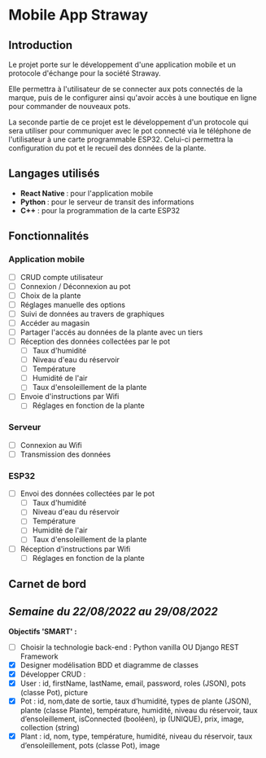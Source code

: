 # Mobile App Straway

## Introduction
Le projet porte sur le développement d'une application mobile et un protocole d'échange pour la société Straway.

 Elle permettra à l'utilisateur de se connecter aux pots connectés de la marque, puis de le configurer ainsi qu'avoir accès à une boutique en ligne pour commander de nouveaux pots.
 
La seconde partie de ce projet est le développement d'un protocole qui sera utiliser pour communiquer avec le pot connecté via le téléphone de l'utilisateur à une carte programmable ESP32. Celui-ci permettra la configuration du pot et le recueil des données de la plante. 
## Langages utilisés

 - <b>React Native </b> : pour l'application mobile
 - <b>Python </b> : pour le serveur de transit des informations
 - <b>C++</b> : pour la programmation de la carte ESP32
## Fonctionnalités 
### Application mobile
 - [ ] CRUD compte utilisateur
 - [ ] Connexion / Déconnexion au pot
 - [ ] Choix de la plante
 - [ ] Réglages manuelle des options
 - [ ] Suivi de données au travers de graphiques
 - [ ] Accéder au magasin
 - [ ] Partager l'accés au données de la plante avec un tiers
 - [ ] Réception des données collectées par le pot
	 - [ ] Taux d'humidité
	 - [ ] Niveau d'eau du réservoir
	 - [ ] Température 
	 - [ ] Humidité de l'air
	 - [ ] Taux d'ensoleillement de la plante
 - [ ] Envoie d'instructions par Wifi
	 - [ ] Réglages en fonction de la plante

### Serveur
- [ ] Connexion au Wifi
- [ ] Transmission des données

### ESP32 
- [ ] Envoi des données collectées par le pot
	 - [ ] Taux d'humidité
	 - [ ] Niveau d'eau du réservoir
	 - [ ] Température 
	 - [ ] Humidité de l'air
	 - [ ] Taux d'ensoleillement de la plante
 - [ ] Réception d'instructions par Wifi
	 - [ ] Réglages en fonction de la plante

## Carnet de bord
<i>Semaine du 22/08/2022 au 29/08/2022</i>
--
<b>Objectifs 'SMART' :</b>
- [ ] Choisir la technologie back-end : Python vanilla OU Django REST Framework 
- [X] Designer modélisation BDD et diagramme de classes 
- [X] Développer CRUD :
- [x] User : id, firstName, lastName, email, password, roles (JSON), pots (classe Pot), picture 
- [x] Pot : id, nom,date de sortie, taux d’humidité, types de plante (JSON), plante (classe Plante), température, humidité, niveau du réservoir, taux d’ensoleillement, isConnected (booléen), ip (UNIQUE), prix, image, collection (string) 
- [X] Plant : id, nom, type, température, humidité, niveau du réservoir, taux d’ensoleillement, pots (classe Pot), image
